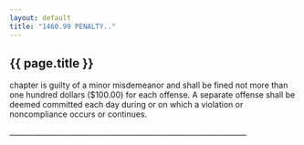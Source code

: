 ```yaml
---
layout: default 
title: "1460.99 PENALTY.."
---
```


{{ page.title }}
----------------
chapter is guilty of a minor misdemeanor and shall be fined not more
than one hundred dollars (\$100.00) for each offense. A separate offense
shall be deemed committed each day during or on which a violation or
noncompliance occurs or continues.

\_\_\_\_\_\_\_\_\_\_\_\_\_\_\_\_\_\_\_\_\_\_\_\_\_\_\_\_\_\_\_\_\_\_\_\_\_\_\_\_\_\_\_\_\_\_\_\_\_\_\_\_\_\_\_\_\_\_\_\_\_\_\_\_\_
